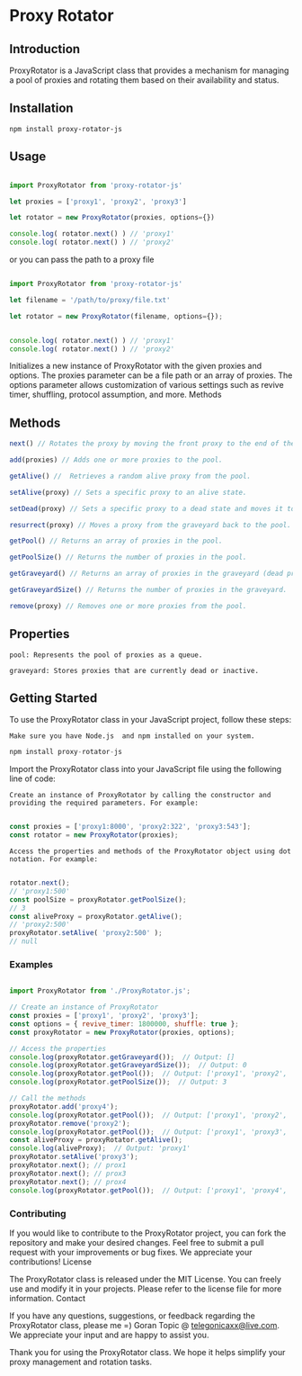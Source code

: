 Proxy Rotator
=======
#### 


## Introduction

ProxyRotator is a JavaScript class that provides a mechanism for managing a pool of proxies and rotating them based on their availability and status.

## Installation
```
npm install proxy-rotator-js
```

## Usage

```javascript

import ProxyRotator from 'proxy-rotator-js'

let proxies = ['proxy1', 'proxy2', 'proxy3']

let rotator = new ProxyRotator(proxies, options={})

console.log( rotator.next() ) // 'proxy1'
console.log( rotator.next() ) // 'proxy2'
```

or you can pass the path to a proxy file

```javascript

import ProxyRotator from 'proxy-rotator-js'

let filename = '/path/to/proxy/file.txt'

let rotator = new ProxyRotator(filename, options={});


console.log( rotator.next() ) // 'proxy1'
console.log( rotator.next() ) // 'proxy2'
```


Initializes a new instance of ProxyRotator with the given proxies and options. The proxies parameter can be a file path or an array of proxies. The options parameter allows customization of various settings such as revive timer, shuffling, protocol assumption, and more.
Methods

## Methods 

```javascript
next() // Rotates the proxy by moving the front proxy to the end of the pool and returns it.

add(proxies) // Adds one or more proxies to the pool.

getAlive() //  Retrieves a random alive proxy from the pool.

setAlive(proxy) // Sets a specific proxy to an alive state.

setDead(proxy) // Sets a specific proxy to a dead state and moves it to the graveyard.

resurrect(proxy) // Moves a proxy from the graveyard back to the pool.

getPool() // Returns an array of proxies in the pool.

getPoolSize() // Returns the number of proxies in the pool.

getGraveyard() // Returns an array of proxies in the graveyard (dead proxies).

getGraveyardSize() // Returns the number of proxies in the graveyard.

remove(proxy) // Removes one or more proxies from the pool.
```

## Properties

    pool: Represents the pool of proxies as a queue.

    graveyard: Stores proxies that are currently dead or inactive.

## Getting Started

To use the ProxyRotator class in your JavaScript project, follow these steps:

    Make sure you have Node.js  and npm installed on your system. 

```javascript
npm install proxy-rotator-js
```

Import the ProxyRotator class into your JavaScript file using the following line of code:

    Create an instance of ProxyRotator by calling the constructor and providing the required parameters. For example:

```javascript

const proxies = ['proxy1:8000', 'proxy2:322', 'proxy3:543'];
const rotator = new ProxyRotator(proxies);

```

    Access the properties and methods of the ProxyRotator object using dot notation. For example:

```javascript

rotator.next();
// 'proxy1:500'
const poolSize = proxyRotator.getPoolSize();
// 3
const aliveProxy = proxyRotator.getAlive();
// 'proxy2:500'
proxyRotator.setAlive( 'proxy2:500' );
// null 
```

### Examples


```javascript

import ProxyRotator from './ProxyRotator.js';

// Create an instance of ProxyRotator
const proxies = ['proxy1', 'proxy2', 'proxy3'];
const options = { revive_timer: 1800000, shuffle: true };
const proxyRotator = new ProxyRotator(proxies, options);

// Access the properties
console.log(proxyRotator.getGraveyard());  // Output: []
console.log(proxyRotator.getGraveyardSize());  // Output: 0
console.log(proxyRotator.getPool());  // Output: ['proxy1', 'proxy2', 'proxy3']
console.log(proxyRotator.getPoolSize());  // Output: 3

// Call the methods
proxyRotator.add('proxy4');
console.log(proxyRotator.getPool());  // Output: ['proxy1', 'proxy2', 'proxy3', 'proxy4']
proxyRotator.remove('proxy2');
console.log(proxyRotator.getPool());  // Output: ['proxy1', 'proxy3', 'proxy4']
const aliveProxy = proxyRotator.getAlive();
console.log(aliveProxy);  // Output: 'proxy1'
proxyRotator.setAlive('proxy3');
proxyRotator.next(); // prox1
proxyRotator.next(); // prox3
proxyRotator.next(); // prox4
console.log(proxyRotator.getPool());  // Output: ['proxy1', 'proxy4', 'proxy3']
```

### Contributing

If you would like to contribute to the ProxyRotator project, you can fork the repository and make your desired changes. Feel free to submit a pull request with your improvements or bug fixes. We appreciate your contributions!
License

The ProxyRotator class is released under the MIT License. You can freely use and modify it in your projects. Please refer to the license file for more information.
Contact

If you have any questions, suggestions, or feedback regarding the ProxyRotator class, please me =) Goran Topic @  telegonicaxx@live.com. We appreciate your input and are happy to assist you.

Thank you for using the ProxyRotator class. We hope it helps simplify your proxy management and rotation tasks.
